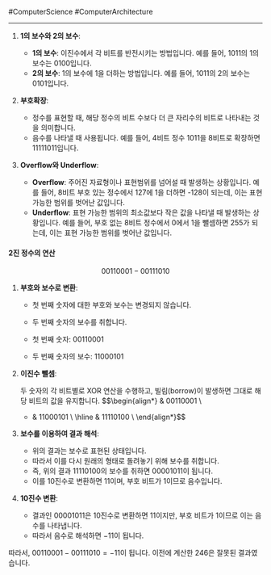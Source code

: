 #ComputerScience #ComputerArchitecture 

---
1. **1의 보수와 2의 보수**:
   
   - **1의 보수**: 이진수에서 각 비트를 반전시키는 방법입니다. 예를 들어, 1011의 1의 보수는 0100입니다.
   - **2의 보수**: 1의 보수에 1을 더하는 방법입니다. 예를 들어, 1011의 2의 보수는 0101입니다.

2. **부호확장**:
   
   - 정수를 표현할 때, 해당 정수의 비트 수보다 더 큰 자리수의 비트로 나타내는 것을 의미합니다.
   - 음수를 나타낼 때 사용됩니다. 예를 들어, 4비트 정수 1011을 8비트로 확장하면 11111011입니다.

3. **Overflow와 Underflow**:
   
   - **Overflow**: 주어진 자료형이나 표현범위를 넘어설 때 발생하는 상황입니다. 예를 들어, 8비트 부호 있는 정수에서 127에 1을 더하면 -128이 되는데, 이는 표현 가능한 범위를 벗어난 값입니다.
   - **Underflow**: 표현 가능한 범위의 최소값보다 작은 값을 나타낼 때 발생하는 상황입니다. 예를 들어, 부호 없는 8비트 정수에서 0에서 1을 뺄셈하면 255가 되는데, 이는 표현 가능한 범위를 벗어난 값입니다.

#### 2진 정수의 연산
$$00110001 - 00111010$$
1. **부호와 보수로 변환**:

   - 첫 번째 숫자에 대한 부호와 보수는 변경되지 않습니다.
   - 두 번째 숫자의 보수를 취합니다.
   
   - 첫 번째 숫자: $00110001$
   - 두 번째 숫자의 보수: $11000101$

2. **이진수 뺄셈**:

   두 숫자의 각 비트별로 XOR 연산을 수행하고, 빌림(borrow)이 발생하면 그대로 해당 비트의 값을 유지합니다.
   $$\begin{align*}
      & 00110001 \\
    - & 11000101 \\
    \hline
      & 11110100 \\
   \end{align*}$$

3. **보수를 이용하여 결과 해석**:

   - 위의 결과는 보수로 표현된 상태입니다.
   - 따라서 이를 다시 원래의 형태로 돌려놓기 위해 보수를 취합니다.
   - 즉, 위의 결과 $11110100$의 보수를 취하면 $00001011$이 됩니다.
   - 이를 10진수로 변환하면 $11$이며, 부호 비트가 1이므로 음수입니다.

4. **10진수 변환**:

   - 결과인 $00001011$은 10진수로 변환하면 $11$이지만, 부호 비트가 1이므로 이는 음수를 나타냅니다.
   - 따라서 음수로 해석하면 $-11$이 됩니다.

따라서, $00110001 - 00111010 = -11$이 됩니다. 이전에 계산한 $246$은 잘못된 결과였습니다.